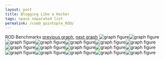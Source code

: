 ```yaml
---
layout: post
title: Blogging Like a Hacker
tags: space separated list
permalink: /comb_quintuple_ROD/
---
```


ROD Benchmarks
[previous graph](./comb_quintuple_RB/), [next graph](./comb_quintuple_SMATRIX/)
<img src="./images/quintuple/ROD/ROD-AVL_box.png" alt="graph figure"><img src="./images/quintuple/ROD/ROD-A_box.png" alt="graph figure"><img src="./images/quintuple/ROD/ROD-CYPHERD_box.png" alt="graph figure"><img src="./images/quintuple/ROD/ROD-EGG_box.png" alt="graph figure"><img src="./images/quintuple/ROD/ROD-FACE_box.png" alt="graph figure"><img src="./images/quintuple/ROD/ROD-FLOYD_box.png" alt="graph figure"><img src="./images/quintuple/ROD/ROD-F_box.png" alt="graph figure"><img src="./images/quintuple/ROD/ROD-H_box.png" alt="graph figure"><img src="./images/quintuple/ROD/ROD-JSOND_box.png" alt="graph figure"><img src="./images/quintuple/ROD/ROD-K_box.png" alt="graph figure"><img src="./images/quintuple/ROD/ROD-O_box.png" alt="graph figure"><img src="./images/quintuple/ROD/ROD-PDFD_box.png" alt="graph figure"><img src="./images/quintuple/ROD/ROD-RB_box.png" alt="graph figure"><img src="./images/quintuple/ROD/ROD-ROD_box.png" alt="graph figure"><img src="./images/quintuple/ROD/ROD-SMATRIX_box.png" alt="graph figure"><img src="./images/quintuple/ROD/ROD-SORTD_box.png" alt="graph figure"><img src="./images/quintuple/ROD/ROD-ZB_box.png" alt="graph figure">